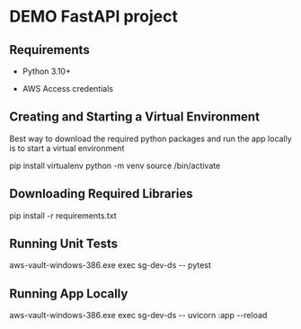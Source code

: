 # DEMO FastAPI project 

## Requirements
* Python 3.10+
+ AWS Access credentials

## Creating and Starting a Virtual Environment
Best way to download the required python packages and run the app locally is to start a virtual environment

pip install virtualenv
python -m venv <virtual-environment-name>
source <virtual-environment-name>/bin/activate

## Downloading Required Libraries
pip install -r requirements.txt

## Running Unit Tests
aws-vault-windows-386.exe exec sg-dev-ds -- pytest <filename>

## Running App Locally
aws-vault-windows-386.exe exec sg-dev-ds -- uvicorn <filename>:app --reload


